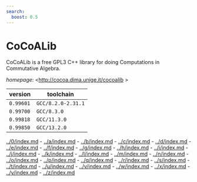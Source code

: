 ```yaml
---
search:
  boost: 0.5
---
```

# CoCoALib

CoCoALib is a free GPL3 C++ library for doing Computations in Commutative Algebra.

*homepage*: <http://cocoa.dima.unige.it/cocoalib >

version | toolchain
--------|----------
``0.99601`` | ``GCC/8.2.0-2.31.1``
``0.99700`` | ``GCC/8.3.0``
``0.99818`` | ``GCC/11.3.0``
``0.99850`` | ``GCC/13.2.0``

[../0/index.md](0) - [../a/index.md](a) - [../b/index.md](b) - [../c/index.md](c) - [../d/index.md](d) - [../e/index.md](e) - [../f/index.md](f) - [../g/index.md](g) - [../h/index.md](h) - [../i/index.md](i) - [../j/index.md](j) - [../k/index.md](k) - [../l/index.md](l) - [../m/index.md](m) - [../n/index.md](n) - [../o/index.md](o) - [../p/index.md](p) - [../q/index.md](q) - [../r/index.md](r) - [../s/index.md](s) - [../t/index.md](t) - [../u/index.md](u) - [../v/index.md](v) - [../w/index.md](w) - [../x/index.md](x) - [../y/index.md](y) - [../z/index.md](z)

